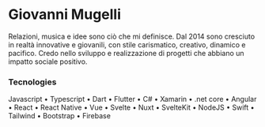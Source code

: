 # Giovanni Mugelli

Relazioni, musica e idee sono ciò che mi definisce. Dal 2014 sono cresciuto in realtà innovative e giovanili, con stile carismatico, creativo, dinamico e pacifico. Credo nello sviluppo e realizzazione di progetti che abbiano un impatto sociale positivo. 

### Tecnologies
Javascript • Typescript • Dart • Flutter • C# • Xamarin • .net core • Angular • React • React Native • Vue • Svelte • Nuxt • SvelteKit • NodeJS • Swift • Tailwind • Bootstrap • Firebase

<!---
giovamuge/giovamuge is a ✨ special ✨ repository because its `README.md` (this file) appears on your GitHub profile.
You can click the Preview link to take a look at your changes.
--->
